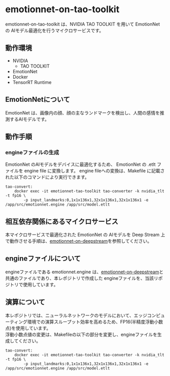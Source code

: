 # emotionnet-on-tao-toolkit
emotionnet-on-tao-toolkit は、NVIDIA TAO TOOLKIT を用いて EmotionNet の AIモデル最適化を行うマイクロサービスです。  

## 動作環境
- NVIDIA 
    - TAO TOOLKIT
- EmotionNet
- Docker
- TensorRT Runtime

## EmotionNetについて
EmotionNet は、画像内の顔、顔の主なランドマークを検出し、人間の感情を推測するAIモデルです。

## 動作手順

### engineファイルの生成
EmotionNet のAIモデルをデバイスに最適化するため、 EmotionNet の .etlt ファイルを engine file に変換します。
engine fileへの変換は、Makefile に記載された以下のコマンドにより実行できます。

```
tao-convert:
	docker exec -it emotionnet-tao-toolkit tao-converter -k nvidia_tlt -t fp16 \
		-p input_landmarks:0,1x1x136x1,32x1x136x1,32x1x136x1 -e /app/src/emotionnet.engine /app/src/model.etlt
```

## 相互依存関係にあるマイクロサービス  
本マイクロサービスで最適化された EmotionNet の AIモデルを Deep Stream 上で動作させる手順は、[emotionnet-on-deepstream](https://github.com/latonaio/emotionnet-on-deepstream)を参照してください。  

## engineファイルについて
engineファイルである emotionnet.engine は、[emotionnet-on-deepstream](https://github.com/latonaio/emotionnet-on-deepstream)と共通のファイルであり、本レポジトリで作成した engineファイルを、当該リポジトリで使用しています。

## 演算について
本レポジトリでは、ニューラルネットワークのモデルにおいて、エッジコンピューティング環境での演算スループット効率を高めるため、FP16(半精度浮動小数点)を使用しています。  
浮動小数点値の変更は、Makefileの以下の部分を変更し、engineファイルを生成してください。

```
tao-convert:
	docker exec -it emotionnet-tao-toolkit tao-converter -k nvidia_tlt -t fp16 \
		-p input_landmarks:0,1x1x136x1,32x1x136x1,32x1x136x1 -e /app/src/emotionnet.engine /app/src/model.etlt

```
